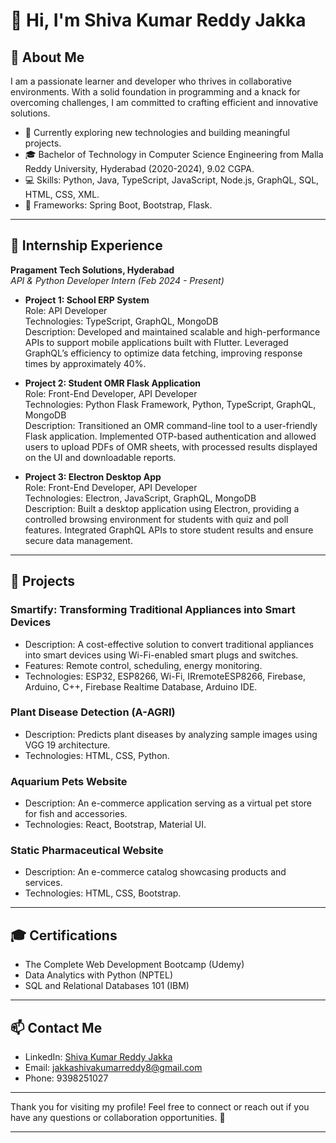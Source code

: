 # 👋 Hi, I'm Shiva Kumar Reddy Jakka

## 🌟 About Me
I am a passionate learner and developer who thrives in collaborative environments. With a solid foundation in programming and a knack for overcoming challenges, I am committed to crafting efficient and innovative solutions.

- 🌱 Currently exploring new technologies and building meaningful projects.
- 🎓 Bachelor of Technology in Computer Science Engineering from Malla Reddy University, Hyderabad (2020-2024), 9.02 CGPA.
- 💻 Skills: Python, Java, TypeScript, JavaScript, Node.js, GraphQL, SQL, HTML, CSS, XML.
- 🔧 Frameworks: Spring Boot, Bootstrap, Flask.

---

## 💼 Internship Experience
**Pragament Tech Solutions, Hyderabad**  
*API & Python Developer Intern (Feb 2024 - Present)*

- **Project 1: School ERP System**  
  Role: API Developer  
  Technologies: TypeScript, GraphQL, MongoDB  
  Description: Developed and maintained scalable and high-performance APIs to support mobile applications built with Flutter. Leveraged GraphQL’s efficiency to optimize data fetching, improving response times by approximately 40%.

- **Project 2: Student OMR Flask Application**  
  Role: Front-End Developer, API Developer  
  Technologies: Python Flask Framework, Python, TypeScript, GraphQL, MongoDB  
  Description: Transitioned an OMR command-line tool to a user-friendly Flask application. Implemented OTP-based authentication and allowed users to upload PDFs of OMR sheets, with processed results displayed on the UI and downloadable reports.

- **Project 3: Electron Desktop App**  
  Role: Front-End Developer, API Developer  
  Technologies: Electron, JavaScript, GraphQL, MongoDB  
  Description: Built a desktop application using Electron, providing a controlled browsing environment for students with quiz and poll features. Integrated GraphQL APIs to store student results and ensure secure data management.

---

## 🚀 Projects

### **Smartify: Transforming Traditional Appliances into Smart Devices**
- Description: A cost-effective solution to convert traditional appliances into smart devices using Wi-Fi-enabled smart plugs and switches.
- Features: Remote control, scheduling, energy monitoring.
- Technologies: ESP32, ESP8266, Wi-Fi, IRremoteESP8266, Firebase, Arduino, C++, Firebase Realtime Database, Arduino IDE.

### **Plant Disease Detection (A-AGRI)**
- Description: Predicts plant diseases by analyzing sample images using VGG 19 architecture.
- Technologies: HTML, CSS, Python.

### **Aquarium Pets Website**
- Description: An e-commerce application serving as a virtual pet store for fish and accessories.
- Technologies: React, Bootstrap, Material UI.

### **Static Pharmaceutical Website**
- Description: An e-commerce catalog showcasing products and services.
- Technologies: HTML, CSS, Bootstrap.

---

## 🎓 Certifications
- The Complete Web Development Bootcamp (Udemy)
- Data Analytics with Python (NPTEL)
- SQL and Relational Databases 101 (IBM)

---

## 📫 Contact Me
- LinkedIn: [Shiva Kumar Reddy Jakka](http://www.linkedin.com/in/jakka-shiva-kumar-reddy-3728a125b)
- Email: jakkashivakumarreddy8@gmail.com
- Phone: 9398251027

---

Thank you for visiting my profile! Feel free to connect or reach out if you have any questions or collaboration opportunities. 🚀

---
